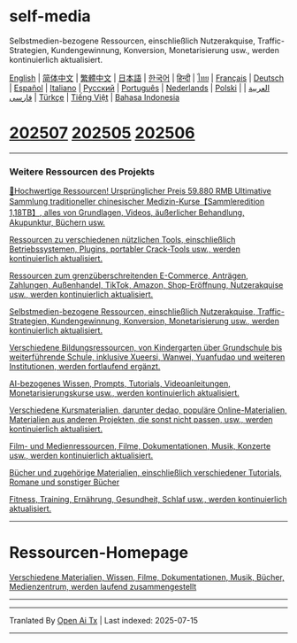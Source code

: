 # self-media
Selbstmedien-bezogene Ressourcen, einschließlich Nutzerakquise, Traffic-Strategien, Kundengewinnung, Konversion, Monetarisierung usw., werden kontinuierlich aktualisiert.

[English](https://openaitx.github.io/view.html?user=mswnlz&project=self-media&lang=en) | [简体中文](https://openaitx.github.io/view.html?user=mswnlz&project=self-media&lang=zh-CN) | [繁體中文](https://openaitx.github.io/view.html?user=mswnlz&project=self-media&lang=zh-TW) | [日本語](https://openaitx.github.io/view.html?user=mswnlz&project=self-media&lang=ja) | [한국어](https://openaitx.github.io/view.html?user=mswnlz&project=self-media&lang=ko) | [हिन्दी](https://openaitx.github.io/view.html?user=mswnlz&project=self-media&lang=hi) | [ไทย](https://openaitx.github.io/view.html?user=mswnlz&project=self-media&lang=th) | [Français](https://openaitx.github.io/view.html?user=mswnlz&project=self-media&lang=fr) | [Deutsch](https://openaitx.github.io/view.html?user=mswnlz&project=self-media&lang=de) | [Español](https://openaitx.github.io/view.html?user=mswnlz&project=self-media&lang=es) | [Italiano](https://openaitx.github.io/view.html?user=mswnlz&project=self-media&lang=it) | [Русский](https://openaitx.github.io/view.html?user=mswnlz&project=self-media&lang=ru) | [Português](https://openaitx.github.io/view.html?user=mswnlz&project=self-media&lang=pt) | [Nederlands](https://openaitx.github.io/view.html?user=mswnlz&project=self-media&lang=nl) | [Polski](https://openaitx.github.io/view.html?user=mswnlz&project=self-media&lang=pl) | [العربية](https://openaitx.github.io/view.html?user=mswnlz&project=self-media&lang=ar) | [فارسی](https://openaitx.github.io/view.html?user=mswnlz&project=self-media&lang=fa) | [Türkçe](https://openaitx.github.io/view.html?user=mswnlz&project=self-media&lang=tr) | [Tiếng Việt](https://openaitx.github.io/view.html?user=mswnlz&project=self-media&lang=vi) | [Bahasa Indonesia](https://openaitx.github.io/view.html?user=mswnlz&project=self-media&lang=id)



# [202507](https://raw.githubusercontent.com/mswnlz/self-media/main/202507.md) [202505](https://raw.githubusercontent.com/mswnlz/self-media/main/202505.md) [202506](https://raw.githubusercontent.com/mswnlz/self-media/main/202506.md)

---------------
### Weitere Ressourcen des Projekts

[🎁Hochwertige Ressourcen! Ursprünglicher Preis 59.880 RMB Ultimative Sammlung traditioneller chinesischer Medizin-Kurse【Sammleredition 1,18TB】, alles von Grundlagen, Videos, äußerlicher Behandlung, Akupunktur, Büchern usw.](https://github.com/mswnlz/chinese-traditional)

[Ressourcen zu verschiedenen nützlichen Tools, einschließlich Betriebssystemen, Plugins, portabler Crack-Tools usw., werden kontinuierlich aktualisiert.](https://github.com/mswnlz/tools)


[Ressourcen zum grenzüberschreitenden E-Commerce, Anträgen, Zahlungen, Außenhandel, TikTok, Amazon, Shop-Eröffnung, Nutzerakquise usw., werden kontinuierlich aktualisiert.](https://github.com/mswnlz/cross-border)

[Selbstmedien-bezogene Ressourcen, einschließlich Nutzerakquise, Traffic-Strategien, Kundengewinnung, Konversion, Monetarisierung usw., werden kontinuierlich aktualisiert.](https://github.com/mswnlz/self-media)

[ Verschiedene Bildungsressourcen, von Kindergarten über Grundschule bis weiterführende Schule, inklusive Xueersi, Wanwei, Yuanfudao und weiteren Institutionen, werden fortlaufend ergänzt.](https://github.com/mswnlz/edu-knowlege)

[AI-bezogenes Wissen, Prompts, Tutorials, Videoanleitungen, Monetarisierungskurse usw., werden kontinuierlich aktualisiert.](https://github.com/mswnlz/AIknowledge)

[Verschiedene Kursmaterialien, darunter dedao, populäre Online-Materialien, Materialien aus anderen Projekten, die sonst nicht passen, usw., werden kontinuierlich aktualisiert.](https://github.com/mswnlz/curriculum)

[Film- und Medienressourcen, Filme, Dokumentationen, Musik, Konzerte usw., werden kontinuierlich aktualisiert.](https://github.com/mswnlz/movies)

[Bücher und zugehörige Materialien, einschließlich verschiedener Tutorials, Romane und sonstiger Bücher](https://github.com/mswnlz/book)


[Fitness, Training, Ernährung, Gesundheit, Schlaf usw., werden kontinuierlich aktualisiert.](https://github.com/mswnlz/healthy)


---------------

# Ressourcen-Homepage
[Verschiedene Materialien, Wissen, Filme, Dokumentationen, Musik, Bücher, Medienzentrum, werden laufend zusammengestellt](https://github.com/mswnlz)

---------------


---

Tranlated By [Open Ai Tx](https://github.com/OpenAiTx/OpenAiTx) | Last indexed: 2025-07-15

---